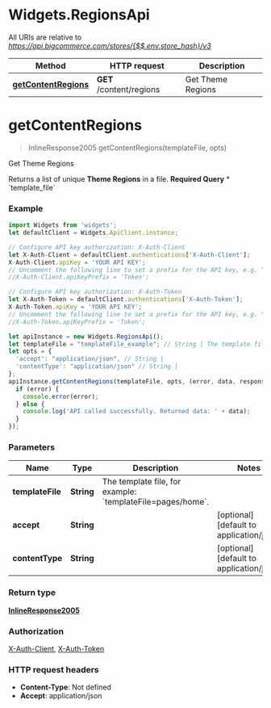 # Widgets.RegionsApi

All URIs are relative to *https://api.bigcommerce.com/stores/{$$.env.store_hash}/v3*

Method | HTTP request | Description
------------- | ------------- | -------------
[**getContentRegions**](RegionsApi.md#getContentRegions) | **GET** /content/regions | Get Theme Regions

<a name="getContentRegions"></a>
# **getContentRegions**
> InlineResponse2005 getContentRegions(templateFile, opts)

Get Theme Regions

Returns a list of unique **Theme Regions** in a file.  **Required Query** * &#x60;template_file&#x60;

### Example
```javascript
import Widgets from 'widgets';
let defaultClient = Widgets.ApiClient.instance;

// Configure API key authorization: X-Auth-Client
let X-Auth-Client = defaultClient.authentications['X-Auth-Client'];
X-Auth-Client.apiKey = 'YOUR API KEY';
// Uncomment the following line to set a prefix for the API key, e.g. "Token" (defaults to null)
//X-Auth-Client.apiKeyPrefix = 'Token';

// Configure API key authorization: X-Auth-Token
let X-Auth-Token = defaultClient.authentications['X-Auth-Token'];
X-Auth-Token.apiKey = 'YOUR API KEY';
// Uncomment the following line to set a prefix for the API key, e.g. "Token" (defaults to null)
//X-Auth-Token.apiKeyPrefix = 'Token';

let apiInstance = new Widgets.RegionsApi();
let templateFile = "templateFile_example"; // String | The template file, for example: `templateFile=pages/home`.
let opts = { 
  'accept': "application/json", // String | 
  'contentType': "application/json" // String | 
};
apiInstance.getContentRegions(templateFile, opts, (error, data, response) => {
  if (error) {
    console.error(error);
  } else {
    console.log('API called successfully. Returned data: ' + data);
  }
});
```

### Parameters

Name | Type | Description  | Notes
------------- | ------------- | ------------- | -------------
 **templateFile** | **String**| The template file, for example: &#x60;templateFile&#x3D;pages/home&#x60;. | 
 **accept** | **String**|  | [optional] [default to application/json]
 **contentType** | **String**|  | [optional] [default to application/json]

### Return type

[**InlineResponse2005**](InlineResponse2005.md)

### Authorization

[X-Auth-Client](../README.md#X-Auth-Client), [X-Auth-Token](../README.md#X-Auth-Token)

### HTTP request headers

 - **Content-Type**: Not defined
 - **Accept**: application/json

